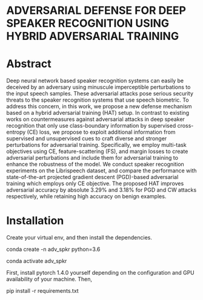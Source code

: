# ADVERSARIAL DEFENSE FOR DEEP SPEAKER RECOGNITION USING HYBRID ADVERSARIAL TRAINING

# Abstract

Deep neural network based speaker recognition systems can easily be deceived by an adversary using minuscule imperceptible perturbations to the input speech samples. These adversarial attacks pose serious security threats to the speaker recognition systems that use speech biometric. To address this concern, in this work, we propose a new defense mechanism based on a hybrid adversarial training (HAT) setup. In contrast to existing works on countermeasures against adversarial attacks in deep speaker recognition that only use class-boundary information by supervised cross-entropy (CE) loss, we propose to exploit additional information from supervised and unsupervised cues to craft diverse and stronger perturbations for adversarial training. Specifically, we employ multi-task objectives using CE, feature-scattering (FS), and margin losses to create adversarial perturbations and include them for adversarial training to enhance the robustness of the model. We conduct speaker recognition experiments on the Librispeech dataset, and compare the performance with state-of-the-art projected gradient descent (PGD)-based adversarial training which employs only CE objective. The proposed HAT improves adversarial accuracy by absolute 3.29% and 3.18% for PGD and CW attacks respectively, while retaining high accuracy on benign examples. 

# Installation

Create your virtual env, and then install the dependencies.

conda create -n adv_spkr python=3.6

conda activate adv_spkr

First, install pytorch 1.4.0 yourself depending on the configuration and GPU availability of your machine. Then,

pip install -r requirements.txt
